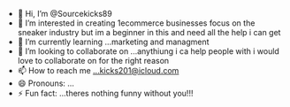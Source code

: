 - 👋 Hi, I’m @Sourcekicks89
- 👀 I’m interested in creating  1ecommerce businesses focus on the sneaker industry but im a beginner in this and need all the help i can get 
- 🌱 I’m currently learning ...marketing and managment
- 💞️ I’m looking to collaborate on ...anythiung i ca help people with i would love to collaborate on for the right reason
- 📫 How to reach me ...kicks201@icloud.com
- 😄 Pronouns: ...
- ⚡ Fun fact: ...theres nothing funny without you!!!

<!---
Sourcekicks89/Sourcekicks89 is a ✨ special ✨ repository because its `README.md` (this file) appears on your GitHub profile.
You can click the Preview link to take a look at your changes.
--->
